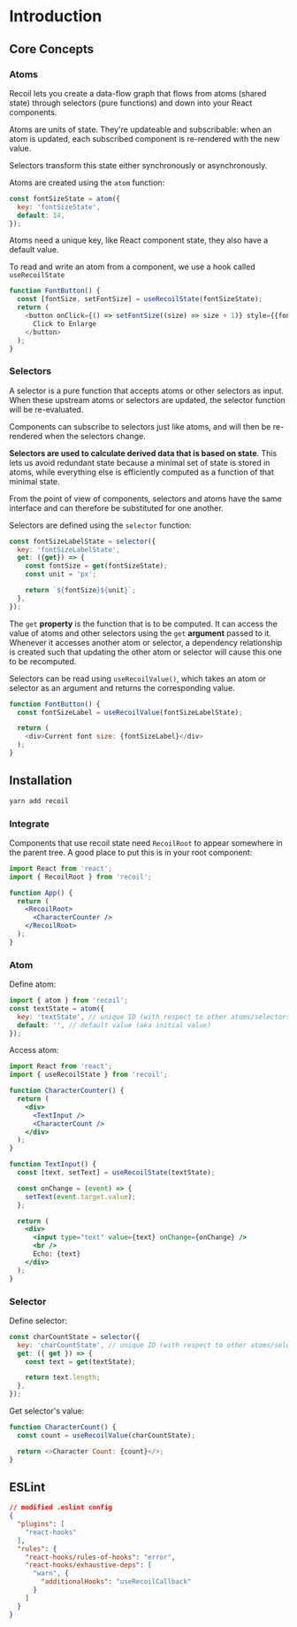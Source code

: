 # Introduction

## Core Concepts

### Atoms

Recoil lets you create a data-flow graph that flows from atoms (shared state) through selectors (pure functions) and down into your React components. 

Atoms are units of state. They're updateable and subscribable: when an atom is updated, each subscribed component is re-rendered with the new value.

Selectors transform this state either synchronously or asynchronously.

Atoms are created using the `atom` function:

```js
const fontSizeState = atom({
  key: 'fontSizeState',
  default: 14,
});
```

Atoms need a unique key, like React component state, they also have a default value.

To read and write an atom from a component, we use a hook called `useRecoilState`

```js
function FontButton() {
  const [fontSize, setFontSize] = useRecoilState(fontSizeState);
  return (
    <button onClick={() => setFontSize((size) => size + 1)} style={{fontSize}}>
      Click to Enlarge
    </button>
  );
}
```

### Selectors

A selector is a pure function that accepts atoms or other selectors as input. When these upstream atoms or selectors are updated, the selector function will be re-evaluated.

Components can subscribe to selectors just like atoms, and will then be re-rendered when the selectors change.

**Selectors are used to calculate derived data that is based on state**. This lets us avoid redundant state because a minimal set of state is stored in atoms, while everything else is efficiently computed as a function of that minimal state.

From the point of view of components, selectors and atoms have the same interface and can therefore be substituted for one another.

Selectors are defined using the `selector` function:

```js
const fontSizeLabelState = selector({
  key: 'fontSizeLabelState',
  get: ({get}) => {
    const fontSize = get(fontSizeState);
    const unit = 'px';

    return `${fontSize}${unit}`;
  },
});
```

The `get` **property** is the function that is to be computed. It can access the value of atoms and other selectors using the `get` **argument** passed to it. Whenever it accesses another atom or selector, a dependency relationship is created such that updating the other atom or selector will cause this one to be recomputed.

Selectors can be read using `useRecoilValue()`, which takes an atom or selector as an argument and returns the corresponding value. 

```js
function FontButton() {
  const fontSizeLabel = useRecoilValue(fontSizeLabelState);

  return (
    <div>Current font size: {fontSizeLabel}</div>
  );
}
```

## Installation

```sh
yarn add recoil
```

### Integrate

Components that use recoil state need `RecoilRoot` to appear somewhere in the parent tree. A good place to put this is in your root component:

```jsx
import React from 'react';
import { RecoilRoot } from 'recoil';

function App() {
  return (
    <RecoilRoot>
      <CharacterCounter />
    </RecoilRoot>
  );
}
```

### Atom

Define atom:

```js
import { atom } from 'recoil';
const textState = atom({
  key: 'textState', // unique ID (with respect to other atoms/selectors)
  default: '', // default value (aka initial value)
});
```

Access atom:

```jsx
import React from 'react';
import { useRecoilState } from 'recoil';

function CharacterCounter() {
  return (
    <div>
      <TextInput />
      <CharacterCount />
    </div>
  );
}

function TextInput() {
  const [text, setText] = useRecoilState(textState);

  const onChange = (event) => {
    setText(event.target.value);
  };

  return (
    <div>
      <input type="text" value={text} onChange={onChange} />
      <br />
      Echo: {text}
    </div>
  );
}
```

### Selector

Define selector:

```js
const charCountState = selector({
  key: 'charCountState', // unique ID (with respect to other atoms/selectors)
  get: ({ get }) => {
    const text = get(textState);

    return text.length;
  },
});
```

Get selector's value:

```js
function CharacterCount() {
  const count = useRecoilValue(charCountState);

  return <>Character Count: {count}</>;
}
```


## ESLint

```json
// modified .eslint config
{
  "plugins": [
    "react-hooks"
  ],
  "rules": {
    "react-hooks/rules-of-hooks": "error",
    "react-hooks/exhaustive-deps": [
      "warn", {
        "additionalHooks": "useRecoilCallback"
      }
    ]
  }
}
```